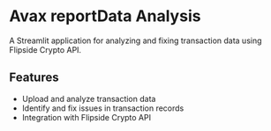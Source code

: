 # Avax reportData Analysis

A Streamlit application for analyzing and fixing transaction data using Flipside Crypto API.

## Features

- Upload and analyze transaction data
- Identify and fix issues in transaction records
- Integration with Flipside Crypto API

